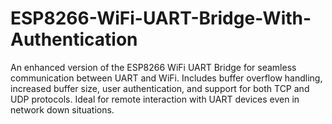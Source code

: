 # ESP8266-WiFi-UART-Bridge-With-Authentication
An enhanced version of the ESP8266 WiFi UART Bridge for seamless communication between UART and WiFi. Includes buffer overflow handling, increased buffer size, user authentication, and support for both TCP and UDP protocols. Ideal for remote interaction with UART devices even in network down situations.
